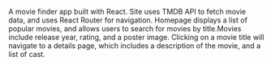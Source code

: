 A movie finder app built with React. Site uses TMDB API to fetch movie data, and uses React Router for navigation. Homepage displays a list of popular movies, and allows users to search for movies by title.Movies include release year, rating, and a poster image. Clicking on a movie title will navigate to a details page, which includes a description of the movie, and a list of cast.

